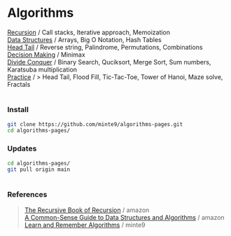 # Algorithms

[Recursion](./main/recursion/)  / Call stacks, Iterative approach, Memoization   
[Data Structures](./main/data-structures/) / Arrays, Big O Notation, Hash Tables  
[Head Tail](./main/head-tail/) / Reverse string, Palindrome, Permutations, Combinations  
[Decision Making](./main/optimization/minimax) / Minimax   
[Divide Conquer](./main/divide-conquer/) / Binary Search, Quciksort, Merge Sort, Sum numbers, Karatsuba multiplication  
[Practice](./practice/) / > Head Tail, Flood Fill, Tic-Tac-Toe, Tower of Hanoi, Maze solve, Fractals  

</pre>

#

### Install

~~~sh
git clone https://github.com/minte9/algorithms-pages.git
cd algorithms-pages/
~~~

### Updates

~~~sh
cd algorithms-pages/
git pull origin main
~~~

#

### References   
> [The Recursive Book of Recursion](https://www.amazon.com/gp/product/B09BKL34VL) / amazon  
> [A Common-Sense Guide to Data Structures and Algorithms](https://www.amazon.com/gp/product/B08KYMK4NR/) / amazon  
> [Learn and Remember Algorithms](https://www.minte9.com/algorithms) / minte9  